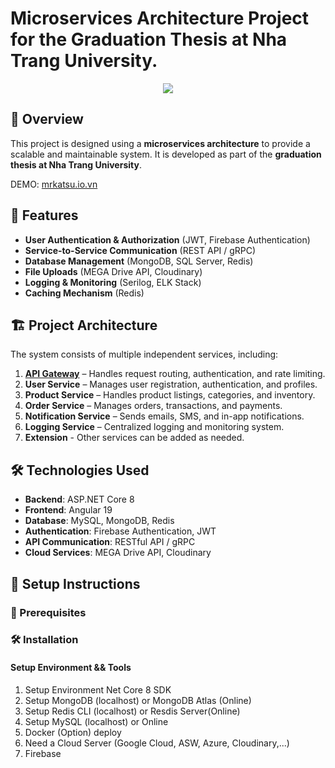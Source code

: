 ﻿# Microservices Architecture Project for the Graduation Thesis at Nha Trang University.
<div align="center">
  <img src="https://github.com/user-attachments/assets/604e4196-b16c-4b0a-b3f7-e1a029f23e43"/>
</div>

## 📖 Overview  
This project is designed using a **microservices architecture** to provide a scalable and maintainable system. It is developed as part of the **graduation thesis at Nha Trang University**. 

DEMO: [mrkatsu.io.vn](https://mrkatsu.io.vn)
## 🚀 Features 
- **User Authentication & Authorization** (JWT, Firebase Authentication)
- **Service-to-Service Communication** (REST API / gRPC)  
- **Database Management** (MongoDB, SQL Server, Redis) 
- **File Uploads** (MEGA Drive API, Cloudinary) 
- **Logging & Monitoring** (Serilog, ELK Stack) 
- **Caching Mechanism** (Redis)  
## 🏗️ Project Architecture  
The system consists of multiple independent services, including: 
1. **[API Gateway](https://github.com/Mrk4tsu/FinalProject-Microservice-With-NET-and-Angular/tree/main/FN.APIGateway#danh-s%C3%A1ch-x%E1%BB%AD-l%C3%BD-c%C3%A1c-api-gateway)** – Handles request routing, authentication, and rate limiting.  
2. **User Service** – Manages user registration, authentication, and profiles. 
3. **Product Service** – Handles product listings, categories, and inventory. 
4. **Order Service** – Manages orders, transactions, and payments.
5. **Notification Service** – Sends emails, SMS, and in-app notifications.
6. **Logging Service** – Centralized logging and monitoring system. 
7. **Extension** - Other services can be added as needed.
## 🛠️ Technologies Used 
- **Backend**: ASP.NET Core 8
- **Frontend**: Angular 19
- **Database**: MySQL, MongoDB, Redis 
- **Authentication**: Firebase Authentication, JWT 
- **API Communication**: RESTful API / gRPC 
- **Cloud Services**: MEGA Drive API, Cloudinary
## 🎯 Setup Instructions
### 📌 Prerequisites 
### 🛠️ Installation  
#### Setup Environment && Tools
1. Setup Environment Net Core 8 SDK
2. Setup MongoDB (localhost) or MongoDB Atlas (Online)
3. Setup Redis CLI (localhost) or Resdis Server(Online)
4. Setup MySQL (localhost) or Online
5. Docker (Option) deploy
6. Need a Cloud Server (Google Cloud, ASW, Azure, Cloudinary,...)
7. Firebase